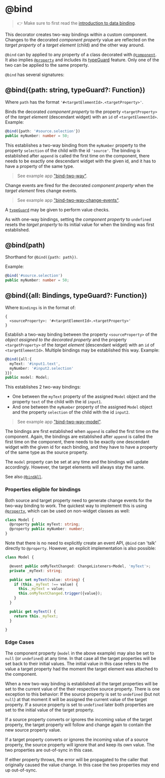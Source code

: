 ---
---
# @bind

> :point_right: Make sure to first read the [introduction to data binding](./index.md).

This decorator creates two-way bindings within a custom component. Changes to the decorated *component property* value are reflected on the *target property* of a *target element* (child) and the other way around.

`@bind` can by applied to any property of a class decorated with [`@component`](./@component.md). It also implies [`@property`](./@property.md) and includes its [typeGuard](./@property.md) feature. Only one of the two can be applied to the same property.

`@bind` has several signatures:

## @bind({path: string, typeGuard?: Function})

Where `path` has the format `'#<targetElementId>.<targetProperty>'`.

Binds the decorated *component property* to the property `<targetProperty>` of the *target element* (descendant widget) with an `id` of `<targetElementId>`. Example:

```ts
@bind({path: '#source.selection'})
public myNumber: number = 50;
```

This establishes a two-way binding from the `myNumber` property to the property `selection` of the child with the id `'source'`. The binding is established after `append` is called the first time on the component, there needs to be exactly one descendant widget with the given id, and it has to have a property of the same type.

> See example app ["bind-two-way"](../../examples/bind-two-way).

Change events are fired for the decorated *component property* when the *target element* fires change events.

> See example app ["bind-two-way-change-events"](../../examples/bind-two-way-change-events).

A [`typeGuard`](./@property.md#propertytypeguard) may be given to perform value checks.

As with one-way bindings, setting the *component property* to `undefined` resets the *target property* to its initial value for when the binding was first established.

## @bind(path)

Shorthand for `@bind({path: path})`.

Example:

```ts
@bind('#source.selection')
public myNumber: number = 50;
```

## @bind({all: Bindings, typeGuard?: Function})

Where `Bindings` is in the format of:
```
{
  <sourceProperty>: '#<targetElementId>.<targetProperty>'
}
```
Establish a two-way binding between the property `<sourceProperty>` of the *object assigned to the decorated property* and the property `<targetProperty>` of the *target element* (descendant widget) with an `id` of `<targetElementId>`. Multiple bindings may be established this way. Example:

```ts
@bind({all:{
  myText: '#input1.text',
  myNumber: '#input2.selection'
}})
public model: Model;
```

This establishes 2 two-way bindings:
* One between the `myText` property of the assigned `Model` object and the property `text` of the child with the id `input1`.
* And one between the `myNumber` property of the assigned `Model` object and the property `selection` of the child with the id `input2`.

> See example app ["bind-two-way-model"](../../examples/bind-two-way-model).

The bindings are first established when `append` is called the first time on the component. Again, the bindings are established after `append` is called the first time on the component, there needs to be exactly one descendant widget with the given id for each binding, and they have to have a property of the same type as the source property.

The `model` property can be set at any time and the bindings will update accordingly. However, the target elements will always stay the same.

See also [`@bindAll`](./@bindAll.md).

### Properties eligible for bindings

Both source and target property need to generate change events for the two-way binding to work. The quickest way to implement this is using [`@property`](./@property.md), which can be used on non-widget classes as well:

```ts
class Model {
  @property public myText: string;
  @property public myNumber: number;
}
```

Note that there is no need to explicitly create an event API, `@bind` can 'talk' directly to `@property`. However, an explicit implementation is also possible:

```ts
class Model {

  @event public onMyTextChanged: ChangeListeners<Model, 'myText'>;
  private _myText: string;

  public set myText(value: string) {
    if (this._myText !== value) {
      this._myText = value;
      this.onMyTextChanged.trigger({value});
    }
  }

  public get myText() {
    return this._myText;
  }

}
```

### Edge Cases

The component property (`model` in the above example) may also be set to `null` (or `undefined`) at any time. In that case all the target properties will be set back to their initial values. The initial value in this case refers to the value a target property had the moment the target element was attached to the component.

When a new two-way binding is established all the target properties will be set to the current value of the their respective source property. There is one exception to this behavior: If the source property is set to `undefined` (but not `null`) at that moment it will be assigned the current value of the target property. If a source property is set to `undefined` later both properties are set to the initial value of the target property.

If a source property converts or ignores the incoming value of the target property, the target property will follow and change again to contain the new source property value.

If a target property converts or ignores the incoming value of a source property, the source property will ignore that and keep its own value. The two properties are out-of-sync in this case.

If either property throws, the error will be propagated to the caller that originally caused the value change. In this case the two properties *may* end up out-of-sync.

